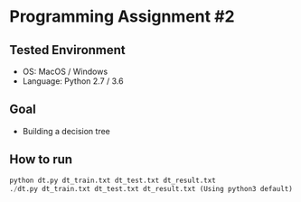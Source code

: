 # Programming Assignment #2

## Tested Environment
- OS: MacOS / Windows
- Language: Python 2.7 / 3.6

## Goal
- Building a decision tree

## How to run
```python
python dt.py dt_train.txt dt_test.txt dt_result.txt
./dt.py dt_train.txt dt_test.txt dt_result.txt (Using python3 default)
```